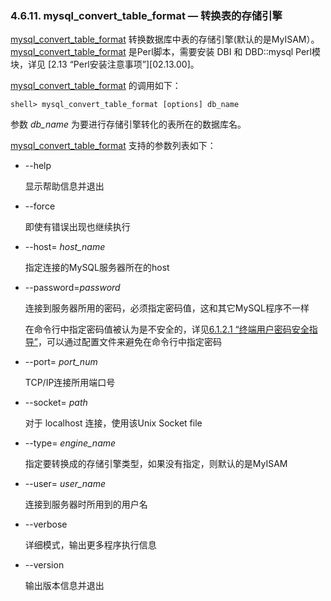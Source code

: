 ### 4.6.11. mysql\_convert\_table\_format — 转换表的存储引擎

[mysql\_convert\_table\_format](#) 转换数据库中表的存储引擎(默认的是MyISAM）。[mysql\_convert\_table\_format](#) 是Perl脚本，需要安装 DBI 和 DBD::mysql Perl模块，详见 [2.13 “Perl安装注意事项”][02.13.00]。


[mysql_convert_table_format](#) 的调用如下：

```shell
shell> mysql_convert_table_format [options] db_name
```

参数 *db_name* 为要进行存储引擎转化的表所在的数据库名。

[mysql_convert_table_format](#) 支持的参数列表如下：

* --help

	显示帮助信息并退出

* --force

	即使有错误出现也继续执行

* --host= *host_name*

	指定连接的MySQL服务器所在的host

* --password=*password*

	连接到服务器所用的密码，必须指定密码值，这和其它MySQL程序不一样

	在命令行中指定密码值被认为是不安全的，详见[6.1.2.1 “终端用户密码安全指导”][06.01.02.01]，可以通过配置文件来避免在命令行中指定密码

*  --port= *port_num*

	TCP/IP连接所用端口号

* --socket= *path*

	对于 localhost 连接，使用该Unix Socket file

* --type= *engine_name*

	指定要转换成的存储引擎类型，如果没有指定，则默认的是MyISAM

* --user= *user_name*

	连接到服务器时所用到的用户名

* --verbose

	详细模式，输出更多程序执行信息

* --version

	输出版本信息并退出


	
[02.13]:../Chapter_02/02.13.00_Perl_Installation_Notes.md
[06.01.02.01]:.../06.01.02_Keeping_Passwords_Secure.md